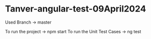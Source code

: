 # Tanver-angular-test-09April2024

Used Branch -> master

To run the project -> npm start
To run the Unit Test Cases -> ng test
